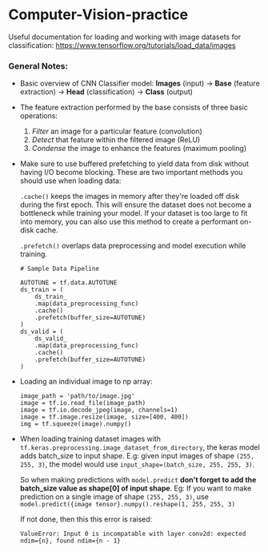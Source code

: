 # Computer-Vision-practice

Useful documentation for loading and working with image datasets for classification: https://www.tensorflow.org/tutorials/load_data/images

### General Notes:
- Basic overview of CNN Classifier model: **Images** (input) &rarr; **Base** (feature extraction) &rarr; **Head** (classification) &rarr; **Class** (output)

- The feature extraction performed by the base consists of three basic operations:

  1. *Filter* an image for a particular feature (convolution)
  2. *Detect* that feature within the filtered image (ReLU)
  3. *Condense* the image to enhance the features (maximum pooling)

- Make sure to use buffered prefetching to yield data from disk without having I/O become blocking. These are two important methods you should use when loading data:

  `.cache()` keeps the images in memory after they're loaded off disk during the first epoch. This will ensure the dataset does not become a bottleneck while training your model.
  If your dataset is too large to fit into memory, you can also use this method to create a performant on-disk cache.

  `.prefetch()` overlaps data preprocessing and model execution while training.
  
  ```
  # Sample Data Pipeline
  
  AUTOTUNE = tf.data.AUTOTUNE
  ds_train = (
      ds_train_
      .map(data_preprocessing_func)
      .cache()
      .prefetch(buffer_size=AUTOTUNE)
  )
  ds_valid = (
      ds_valid_
      .map(data_preprocessing_func)
      .cache()
      .prefetch(buffer_size=AUTOTUNE)
  )
  ```

- Loading an individual image to np array:
  ```
  image_path = 'path/to/image.jpg'
  image = tf.io.read_file(image_path)
  image = tf.io.decode_jpeg(image, channels=1)
  image = tf.image.resize(image, size=[400, 400])
  img = tf.squeeze(image).numpy()
  ```
  
- When loading training dataset images with `tf.keras.preprocessing.image_dataset_from_directory`, the keras model adds batch_size to input shape. E.g: given input images of
  shape `(255, 255, 3)`, the model would use `input_shape=(batch_size, 255, 255, 3)`. 
  
  So when making predictions with `model.predict` **don't forget to add the batch_size value as shape[0] of input shape**. Eg: If you want to make prediction on a single image
  of shape `(255, 255, 3)`, use `model.predict({image tensor}.numpy().reshape(1, 255, 255, 3)`
  
  If not done, then this this error is raised:
  
  `ValueError: Input 0 is incompatable with layer conv2d: expected ndim={n}, found ndim={n - 1}`
